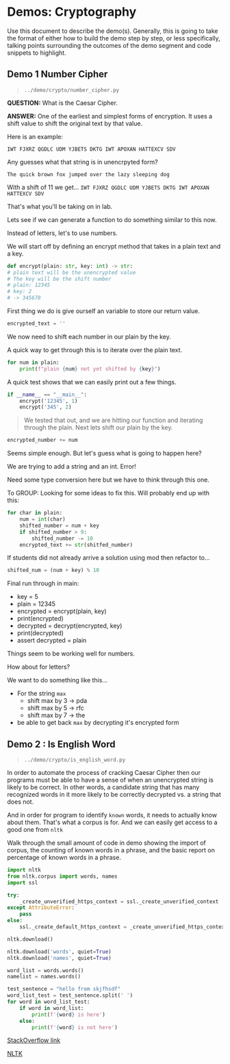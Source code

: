 # Demos: Cryptography

Use this document to describe the demo(s). Generally, this is going to take the format of either how to build the demo step by step, or less specifically, talking points surrounding the outcomes of the demo segment and code snippets to highlight.

## Demo 1 Number Cipher

> `../demo/crypto/number_cipher.py`

**QUESTION:** What is the Caesar Cipher.

**ANSWER:** One of the earliest and simplest forms of encryption. It uses a shift value to shift the original text by that value.

Here is an example:

`IWT FJXRZ QGDLC UDM YJBETS DKTG IWT APOXAN HATTEXCV SDV`

Any guesses what that string is in unencrpyted form?

`The quick brown fox jumped over the lazy sleeping dog`

With a shift of 11 we get...
`IWT FJXRZ QGDLC UDM YJBETS DKTG IWT APOXAN HATTEXCV SDV`

That's what you'll be taking on in lab.

Lets see if we can generate a function to do something similar to this now.

Instead of letters, let's to use numbers.

We will start off by defining an encrypt method that takes in a plain text and a key.

```python
def encrypt(plain: str, key: int) -> str:
# plain text will be the unencrypted value
# The key will be the shift number
# plain: 12345
# key: 2
# -> 345678
```

First thing we do is give ourself an variable to store our return value.

```python
encrypted_text = ''
```

We now need to shift each number in our plain by the key.

A quick way to get through this is to iterate over the plain text.

```python
for num in plain:
    print(f"plain {num} not yet shifted by {key}")
```

A quick test shows that we can easily print out a few things.

```python
if __name__ == "__main__":
    encrypt('12345', 1)
    encrypt('345', 2)
```

> We tested that out, and we are hitting our function and iterating through the plain. Next lets shift our plain by the key.

```python
encrypted_number += num
```

Seems simple enough. But let's guess what is going to happen here?

We are trying to add a string and an int.  Error!

Need some type conversion here but we have to think through this one.

To GROUP: Looking for some ideas to fix this.  Will probably end up with this:

```python
for char in plain:
    num = int(char)
    shifted_number = num + key
    if shifted_number > 9:
        shifted_number -= 10
    encrypted_text += str(shitfed_number)
```

If students did not already arrive a solution  using mod then refactor to...

```python
shifted_num = (num + key) % 10
```

Final run through in main:

- key = 5
- plain = 12345
- encrypted = encrypt(plain, key)
- print(encrypted)
- decrypted = decrypt(encrypted, key)
- print(decrypted)
- assert decrypted = plain

Things seem to be working well for numbers.

How about for letters?

We want to do something like this...

- For the string `max`
  - shift max by 3 -> pda
  - shift max by 5 -> rfc
  - shift max by 7 -> the
- be able to get back `max` by decrypting it's encrypted form

## Demo 2 : Is English Word

> `../demo/crypto/is_english_word.py`

In order to automate the process of cracking Caesar Cipher then our programs must be able to have a sense of when an unencrypted string is likely to be correct. In other words, a candidate string that has many recognized words in it more likely to be correctly decrypted vs. a string that does not.

And in order for program to identify `known` words, it needs to actually know about them. That's what a corpus is for. And we can easily get access to a good one from `nltk`

Walk through the small amount of code in demo showing the import of corpus, the counting of known words in a phrase, and the basic report on percentage of known words in a phrase.

```python
import nltk
from nltk.corpus import words, names
import ssl

try:
    _create_unverified_https_context = ssl._create_unverified_context
except AttributeError:
    pass
else:
    ssl._create_default_https_context = _create_unverified_https_context

nltk.download()

nltk.download('words', quiet=True)
nltk.download('names', quiet=True)

word_list = words.words()
namelist = names.words()

test_sentence = "hello from skjfhsdf"
word_list_test = test_sentence.split(' ')
for word in word_list_test:
    if word in word_list:
        print(f'{word} is here')
    else:
        print(f'{word} is not here')
```

[StackOverflow link](https://stackoverflow.com/questions/38916452/nltk-download-ssl-certificate-verify-failed)

[NLTK](https://www.nltk.org/data.html)

